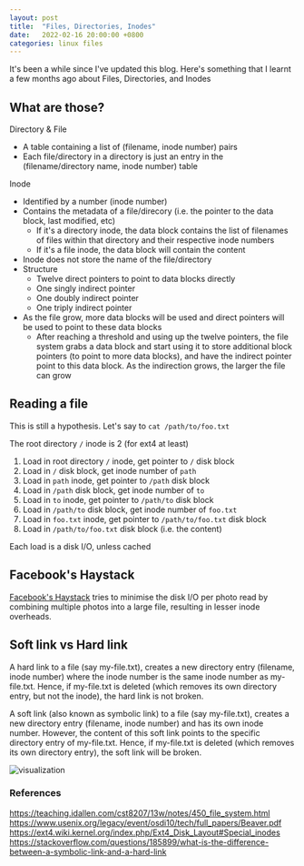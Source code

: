 ```yaml
---
layout: post
title:  "Files, Directories, Inodes"
date:   2022-02-16 20:00:00 +0800
categories: linux files 
---
```


It's been a while since I've updated this blog. Here's something that I learnt a few months ago about Files, Directories, and Inodes

## What are those?

Directory & File
- A table containing a list of (filename, inode number) pairs
- Each file/directory in a directory is just an entry in the (filename/directory name, inode number) table

Inode
- Identified by a number (inode number)
- Contains the metadata of a file/direcory (i.e. the pointer to the data block, last modified, etc)
  - If it's a directory inode, the data block contains the list of filenames of files within that directory and their respective inode numbers 
  - If it's a file inode, the data block will contain the content
- Inode does not store the name of the file/directory
- Structure
  - Twelve direct pointers to point to data blocks directly
  - One singly indirect pointer
  - One doubly indirect pointer
  - One triply indirect pointer
- As the file grow, more data blocks will be used and direct pointers will be used to point to these data blocks
  - After reaching a threshold and using up the twelve pointers, the file system grabs a data block and start using it to store additional block pointers (to point to more data blocks), and have the indirect pointer point to this data block. As the indirection grows, the larger the file can grow

## Reading a file 

This is still a hypothesis. Let's say to `cat /path/to/foo.txt` 

The root directory `/` inode is 2 (for ext4 at least)
1. Load in root directory `/` inode, get pointer to `/` disk block
1. Load in `/` disk block, get inode number of `path` 
1. Load in `path` inode, get pointer to `/path` disk block
1. Load in `/path` disk block, get inode number of `to`
1. Load in `to` inode, get pointer to `/path/to` disk block
1. Load in `/path/to` disk block, get inode number of `foo.txt`
1. Load in `foo.txt` inode, get pointer to `/path/to/foo.txt` disk block
1. Load in `/path/to/foo.txt` disk block (i.e. the content)

Each load is a disk I/O, unless cached

## Facebook's Haystack
[Facebook's Haystack](https://www.usenix.org/legacy/event/osdi10/tech/full_papers/Beaver.pdf) tries to minimise the disk I/O per photo read by combining multiple photos into a large file, resulting in lesser inode overheads.

## Soft link vs Hard link
A hard link to a file (say my-file.txt), creates a new directory entry (filename, inode number) where the inode number is the same inode number as my-file.txt. Hence, if my-file.txt is deleted (which removes its own directory entry, but not the inode), the hard link is not broken.

A soft link (also known as symbolic link) to a file (say my-file.txt), creates a new directory entry (filename, inode number) and has its own inode number. However, the content of this soft link points to the specific directory entry of my-file.txt. Hence, if my-file.txt is deleted (which removes its own directory entry), the soft link will be broken.

![visualization](https://i.stack.imgur.com/ka2ab.jpg)  

### References
https://teaching.idallen.com/cst8207/13w/notes/450_file_system.html
https://www.usenix.org/legacy/event/osdi10/tech/full_papers/Beaver.pdf
https://ext4.wiki.kernel.org/index.php/Ext4_Disk_Layout#Special_inodes
https://stackoverflow.com/questions/185899/what-is-the-difference-between-a-symbolic-link-and-a-hard-link
